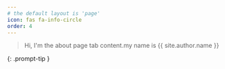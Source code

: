 ```yaml
---
# the default layout is 'page'
icon: fas fa-info-circle
order: 4
---
```


> Hi, I'm the about page tab content.my name is {{ site.author.name }}
<!-- > Add Markdown syntax content to file `_tabs/about.md`{: .filepath } and it will show up on this page. -->
{: .prompt-tip }
